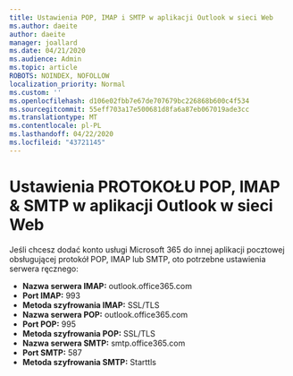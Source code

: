 ```yaml
---
title: Ustawienia POP, IMAP i SMTP w aplikacji Outlook w sieci Web
ms.author: daeite
author: daeite
manager: joallard
ms.date: 04/21/2020
ms.audience: Admin
ms.topic: article
ROBOTS: NOINDEX, NOFOLLOW
localization_priority: Normal
ms.custom: ''
ms.openlocfilehash: d106e02fbb7e67de707679bc226868b600c4f534
ms.sourcegitcommit: 55eff703a17e500681d8fa6a87eb067019ade3cc
ms.translationtype: MT
ms.contentlocale: pl-PL
ms.lasthandoff: 04/22/2020
ms.locfileid: "43721145"
---
```

# <a name="pop-imap--smtp-settings-for-outlook-on-the-web"></a>Ustawienia PROTOKOŁU POP, IMAP & SMTP w aplikacji Outlook w sieci Web

Jeśli chcesz dodać konto usługi Microsoft 365 do innej aplikacji pocztowej obsługującej protokół POP, IMAP lub SMTP, oto potrzebne ustawienia serwera ręcznego:
  
- **Nazwa serwera IMAP:** outlook.office365.com
- **Port IMAP:** 993
- **Metoda szyfrowania IMAP:** SSL/TLS
- **Nazwa serwera POP:** outlook.office365.com  
- **Port POP:** 995  
- **Metoda szyfrowania POP:** SSL/TLS  
- **Nazwa serwera SMTP:** smtp.office365.com
- **Port SMTP:** 587
- **Metoda szyfrowania SMTP:** Starttls